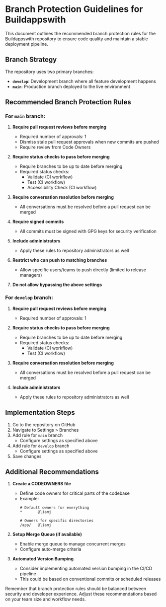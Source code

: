 # Branch Protection Guidelines for Buildappswith

This document outlines the recommended branch protection rules for the Buildappswith repository to ensure code quality and maintain a stable deployment pipeline.

## Branch Strategy

The repository uses two primary branches:
- **`develop`**: Development branch where all feature development happens
- **`main`**: Production branch deployed to the live environment

## Recommended Branch Protection Rules

### For `main` branch:

1. **Require pull request reviews before merging**
   - Required number of approvals: 1
   - Dismiss stale pull request approvals when new commits are pushed
   - Require review from Code Owners

2. **Require status checks to pass before merging**
   - Require branches to be up to date before merging
   - Required status checks:
     - Validate (CI workflow)
     - Test (CI workflow)
     - Accessibility Check (CI workflow)

3. **Require conversation resolution before merging**
   - All conversations must be resolved before a pull request can be merged

4. **Require signed commits**
   - All commits must be signed with GPG keys for security verification

5. **Include administrators**
   - Apply these rules to repository administrators as well

6. **Restrict who can push to matching branches**
   - Allow specific users/teams to push directly (limited to release managers)

7. **Do not allow bypassing the above settings**

### For `develop` branch:

1. **Require pull request reviews before merging**
   - Required number of approvals: 1

2. **Require status checks to pass before merging**
   - Require branches to be up to date before merging
   - Required status checks:
     - Validate (CI workflow)
     - Test (CI workflow)

3. **Require conversation resolution before merging**
   - All conversations must be resolved before a pull request can be merged

4. **Include administrators**
   - Apply these rules to repository administrators as well

## Implementation Steps

1. Go to the repository on GitHub
2. Navigate to Settings > Branches
3. Add rule for `main` branch
   - Configure settings as specified above
4. Add rule for `develop` branch
   - Configure settings as specified above
5. Save changes

## Additional Recommendations

1. **Create a CODEOWNERS file**
   - Define code owners for critical parts of the codebase
   - Example:
     ```
     # Default owners for everything
     *       @liamj

     # Owners for specific directories
     /app/   @liamj
     ```

2. **Setup Merge Queue (if available)**
   - Enable merge queue to manage concurrent merges
   - Configure auto-merge criteria

3. **Automated Version Bumping**
   - Consider implementing automated version bumping in the CI/CD pipeline
   - This could be based on conventional commits or scheduled releases

Remember that branch protection rules should be balanced between security and developer experience. Adjust these recommendations based on your team size and workflow needs.
